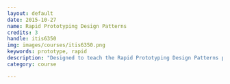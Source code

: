```yaml
---
layout: default
date: 2015-10-27
name: Rapid Prototyping Design Patterns
credits: 3
handle: itis6350
img: images/courses/itis6350.png
keywords: prototype, rapid
description: "Designed to teach the Rapid Prototyping Design Patterns process.  An active learning course designed to expose students to the many forms of rapid prototyping software and devices.  The focus is on the use of common design patterns and how to represent them quickly and inexpensively for the purpose of allowing many rapid design iterations prior to the coding of solutions.  This course can be considered a communication course where communication between designers and developers occurs through prototyped artifacts and accompanying documentation.  Design patterns can be considered the vocabulary of interaction and interface design, and so learning this vocabulary is an important aspect of the course.  Prototyping in this course spans all types of devices and platforms: desktop, mobile, web, tabletop, tablet, etc.  The theory of rapid prototyping is covered in video lectures that are consumed as part of the student's preparation outside of class.  Class time is devoted to hands-on practice of the various rapid prototyping methods.  Assignments involve applying the techniques learned in class to a variety of problem spaces and platforms, and the peer-critique of other student's designs.  Evaluation is based on both understanding of the theory and on the methodological skills gained, as demonstrated through the individual or paired assignments.  Students are also be expected to write a scholarly article that examines some aspect of prototyping as a part of the design process."
category: course

---
```

